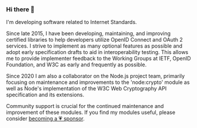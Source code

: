 ### Hi there 👋

I'm developing software related to Internet Standards.

Since late 2015, I have been developing, maintaining, and improving certified libraries to help developers utilize OpenID Connect and OAuth 2 services. I strive to implement as many optional features as possible and adopt early specification drafts to aid in interoperability testing. This allows me to provide implementer feedback to the Working Groups at IETF, OpenID Foundation, and W3C as early and frequently as possible.

Since 2020 I am also a collaborator on the Node.js project team, primarily focusing on maintenance and improvements to the 'node:crypto' module as well as Node's implementation of the W3C Web Cryptography API specification and its extensions.

Community support is crucial for the continued maintenance and improvement of these modules. If you find my modules useful, please consider [becoming a 💗&nbsp;sponsor](https://github.com/sponsors/panva).
